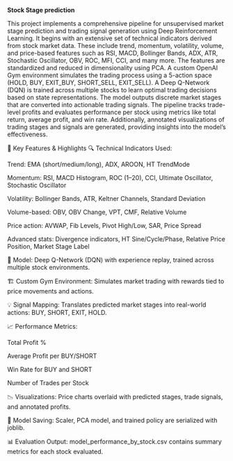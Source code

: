 **Stock Stage prediction**

This project implements a comprehensive pipeline for unsupervised market stage prediction and trading signal generation using Deep Reinforcement Learning. It begins with an extensive set of technical indicators derived from stock market data. These include trend, momentum, volatility, volume, and price-based features such as RSI, MACD, Bollinger Bands, ADX, ATR, Stochastic Oscillator, OBV, ROC, MFI, CCI, and many more. The features are standardized and reduced in dimensionality using PCA. A custom OpenAI Gym environment simulates the trading process using a 5-action space (HOLD, BUY, EXIT_BUY, SHORT_SELL, EXIT_SELL). A Deep Q-Network (DQN) is trained across multiple stocks to learn optimal trading decisions based on state representations. The model outputs discrete market stages that are converted into actionable trading signals. The pipeline tracks trade-level profits and evaluates performance per stock using metrics like total return, average profit, and win rate. Additionally, annotated visualizations of trading stages and signals are generated, providing insights into the model’s effectiveness.

📌 Key Features & Highlights
🔍 Technical Indicators Used:

Trend: EMA (short/medium/long), ADX, AROON, HT TrendMode

Momentum: RSI, MACD Histogram, ROC (1–20), CCI, Ultimate Oscillator, Stochastic Oscillator

Volatility: Bollinger Bands, ATR, Keltner Channels, Standard Deviation

Volume-based: OBV, OBV Change, VPT, CMF, Relative Volume

Price action: AVWAP, Fib Levels, Pivot High/Low, SAR, Price Spread

Advanced stats: Divergence indicators, HT Sine/Cycle/Phase, Relative Price Position, Market Stage Label

🧠 Model: Deep Q-Network (DQN) with experience replay, trained across multiple stock environments.

🏗️ Custom Gym Environment: Simulates market trading with rewards tied to price movements and actions.

💡 Signal Mapping: Translates predicted market stages into real-world actions: BUY, SHORT, EXIT, HOLD.

📈 Performance Metrics:

Total Profit %

Average Profit per BUY/SHORT

Win Rate for BUY and SHORT

Number of Trades per Stock

📉 Visualizations: Price charts overlaid with predicted stages, trade signals, and annotated profits.

💾 Model Saving: Scaler, PCA model, and trained policy are serialized with joblib.

📊 Evaluation Output: model_performance_by_stock.csv contains summary metrics for each stock evaluated.
